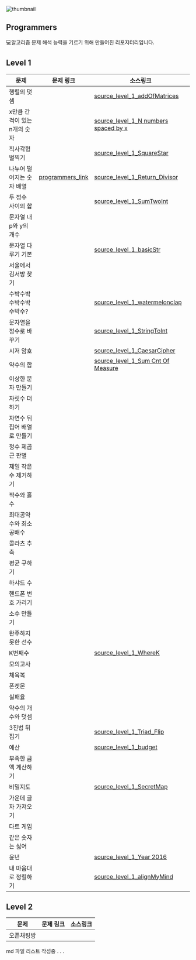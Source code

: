 ![thumbnail](https://user-images.githubusercontent.com/50124623/183564295-73746e08-cd8d-411f-8256-ef578d0e7fe6.png)

## Programmers 
💻알고리즘 문제 해석 능력을 기르기 위해 만들어진 리포지터리입니다.

## Level 1
|문제|문제 링크|소스링크|
|----|--------|-------|
|행렬의 덧셈||[source_level_1_addOfMatrices]
|x만큼 간격이 있는 n개의 숫자||[source_level_1_N numbers spaced by x]
|직사각형 별찍기||[source_level_1_SquareStar]
|나누어 떨어지는 숫자 배열|[programmers_link]|[source_level_1_Return_Divisor]
|두 정수 사이의 합||[source_level_1_SumTwoInt]
|문자열 내 p와 y의 개수||
|문자열 다루기 기본||[source_level_1_basicStr]
|서울에서 김서방 찾기||
|수박수박수박수박수박수?||[source_level_1_watermelonclap]
|문자열을 정수로 바꾸기||[source_level_1_StringToInt]
|시저 암호||[source_level_1_CaesarCipher]
|약수의 합||[source_level_1_Sum Cnt Of Measure]|
|이상한 문자 만들기||
|자릿수 더하기||
|자연수 뒤집어 배열로 만들기||
|정수 제곱근 판별||
|제일 작은 수 제거하기||
|짝수와 홀수||
|최대공약수와 최소공배수||
|콜라츠 추측||
|평균 구하기||
|하샤드 수||
|핸드폰 번호 가리기||
|소수 만들기||
|완주하지 못한 선수||
|K번째수||[source_level_1_WhereK]|
|모의고사||
|체육복||
|폰켓몬||
|실패율||
|약수의 개수와 덧셈||
|3진법 뒤집기||[source_level_1_Triad_Flip]|
|예산||[source_level_1_budget]
|부족한 금액 계산하기||
|비밀지도||[source_level_1_SecretMap]|
|가운데 글자 가져오기||
|다트 게임||
|같은 숫자는 싫어||
|윤년||[source_level_1_Year 2016]|
|내 마음대로 정렬하기||[source_level_1_alignMyMind]|

## Level 2
|문제|문제 링크|소스링크|
|----|--------|-------|
|오픈채팅방|||



md 파일 리스트 작성중 . . .

[programmers_link]:https://programmers.co.kr/learn/courses/30/lessons/12910?language=java
[source_level_1_Return_Divisor]:https://github.com/ieunune/programmers/blob/master/src/level1/Return_Divisor.java
[source_level_1_N numbers spaced by x]:https://github.com/ieunune/programmers/blob/master/src/level1/N_numbers_spaced_by_X.java
[source_level_1_SecretMap]:https://github.com/ieunune/programmers/blob/master/src/level1/SecretMap.java
[source_level_1_Year 2016]:https://github.com/ieunune/programmers/blob/master/src/level1/Year2016.java
[source_level_1_WhereK]:https://github.com/ieunune/programmers/blob/master/src/level1/WhereK.java
[source_level_1_watermelonclap]:https://github.com/ieunune/programmers/blob/master/src/level1/WaterMelonClap.java
[source_level_1_Triad_Flip]:https://github.com/ieunune/programmers/blob/master/src/level1/Triad_Flip.java
[source_level_1_Sum Cnt Of Measure]:https://github.com/ieunune/programmers/blob/master/src/level1/Sum_Cnt_Of_Measure.java
[source_level_1_addOfMatrices]:https://github.com/ieunune/programmers/blob/master/src/level1/AddOfMatrices.java
[source_level_1_alignMyMind]:https://github.com/ieunune/programmers/blob/master/src/level1/AlignMyMind.java
[source_level_1_basicStr]:https://github.com/ieunune/programmers/blob/master/src/level1/BasicStr.java
[source_level_1_budget]:https://github.com/ieunune/programmers/blob/master/src/level1/Budget.java
[source_level_1_SquareStar]:https://github.com/ieunune/programmers/blob/master/src/level1/SquareStar.java
[source_level_1_SumTwoInt]:https://github.com/ieunune/programmers/blob/master/src/level1/SumTwoInt.java
[source_level_1_StringToInt]:https://github.com/ieunune/programmers/blob/master/src/level1/StringToInt.java
[source_level_1_CaesarCipher]:https://github.com/ieunune/programmers/blob/master/src/level1/CaesarCipher.java
